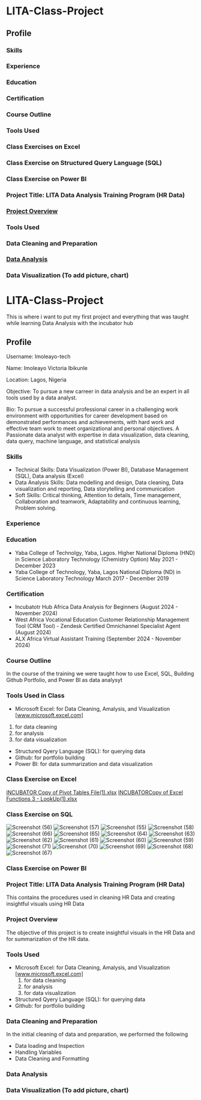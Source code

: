 # LITA-Class-Project

## Profile

### Skills

### Experience

### Education

### Certification

### Course Outline

### Tools Used 

### Class Exercises on Excel

### Class Exercise on Structured Query Language (SQL)

### Class Exercise on Power BI

### Project Title: LITA Data Analysis Training Program (HR Data)

### [Project Overview](project.overview)

### Tools Used

### Data Cleaning and Preparation

### [Data Analysis](data.analysis)

### Data Visualization (To add picture, chart)






# LITA-Class-Project
This is where i want to put my first project and everything that was taught while learning Data Analysis with the incubator hub

 ## Profile
 Username: Imoleayo-tech

 Name: Imoleayo Victoria Ibikunle
 
 Location: Lagos, Nigeria
 
 Objective: To pursue a new carreer in data analysis and be an expert in all tools used by a data analyst.
 
 Bio: To pursue a successful professional career in a challenging work environment with opportunities for career development based on demonstrated performances and achievements, with hard work and effective team work to meet organizational and personal objectives. A Passionate data analyst with expertise in data visualization, data cleaning, data query, machine language, and statistical analysis
### Skills
- Technical Skills: Data Visualization (Power BI), Database Management (SQL), Data analysis (Excel)
- Data Analysis Skills: Data modelling and design, Data cleaning, Data visualization and reporting, Data storytelling and communication
- Soft Skills: Critical thinking, Attention to details, Time management, Collaboration and teamwork, Adaptability and continuous learning, Problem solving.
### Experience
 
### Education
- Yaba College of Technolgy, Yaba, Lagos.                            Higher National Diploma (HND) in Science Laboratory Technology (Chemistry Option) May 2021 - December 2023
- Yaba College of Technology, Yaba, Lagos                            National Diploma (ND) in Science Laboratory Technology March 2017 - December 2019
### Certification
- Incubatotr Hub Africa               Data Analysis for Beginners (August 2024 - November 2024)
- West Africa Vocational Education    Customer Relationship Management Tool (CRM Tool) - Zendesk Certified Omnichannel Specialist Agent (August 2024)
- ALX Africa                          Virtual Assistant Training (September 2024 - November 2024)
 ### Course Outline
  In the course of the training we were taught how to use Excel, SQL, Building Github Portfolio, and Power BI as data analysyt
 ### Tools Used in Class
- Microsoft Excel: for Data Cleaning, Amalysis, and Visualization [www.microsoft.excel.com]
1. for data cleaning
2. for analysis
3. for data visualization
- Structured Qyery Language (SQL): for querying data
- Github: for portfolio building
- Power BI: for data summarization and data visualization
### Class Exercise on Excel 
[INCUBATOR Copy of Pivot Tables File(1).xlsx](https://github.com/user-attachments/files/17694965/INCUBATOR.Copy.of.Pivot.Tables.File.1.xlsx)
[INCUBATORCopy of Excel Functions 3 - LookUp(1).xlsx](https://github.com/user-attachments/files/17694974/INCUBATORCopy.of.Excel.Functions.3.-.LookUp.1.xlsx)

### Class Exercise on SQL
![Screenshot (56)](https://github.com/user-attachments/assets/c945d4a5-a136-4173-bbeb-a2e64b5d146a)
![Screenshot (57)](https://github.com/user-attachments/assets/3ab0ab20-80bd-45cc-9e4a-ea4dcac0139f)
![Screenshot (55)](https://github.com/user-attachments/assets/9ec5480a-1a8b-4c41-ab1c-0a279b5b5c7a)
![Screenshot (58)](https://github.com/user-attachments/assets/8ffa4bca-aff3-4550-a842-1574ab5a09ca)
![Screenshot (66)](https://github.com/user-attachments/assets/0f016c0c-9777-44f2-acc3-5c570158573c)
![Screenshot (65)](https://github.com/user-attachments/assets/7e0037b2-0617-4caa-aeba-a4a92d1aaf42)
![Screenshot (64)](https://github.com/user-attachments/assets/213316b9-2243-4528-952a-14d65d24b8b7)
![Screenshot (63)](https://github.com/user-attachments/assets/2b69fee8-3d58-4ae0-a354-ac8bbaf066b0)
![Screenshot (62)](https://github.com/user-attachments/assets/cabae260-0465-4e2c-9d72-1f00a91f2518)
![Screenshot (61)](https://github.com/user-attachments/assets/a038f2a1-2163-4fd8-9915-c5282a0979ca)
![Screenshot (60)](https://github.com/user-attachments/assets/1b42f800-9452-4f41-9855-d5b0e9ccfcbf)
![Screenshot (59)](https://github.com/user-attachments/assets/90879430-eadc-4fa2-9d6b-0d2ef092db4e)
![Screenshot (71)](https://github.com/user-attachments/assets/5d97341d-cfc1-4417-ab5f-055573e5d9af)
![Screenshot (70)](https://github.com/user-attachments/assets/96802063-0e9a-4c2e-9647-2567e7e5da9c)
![Screenshot (69)](https://github.com/user-attachments/assets/510aadf6-5ec5-4ba3-98a1-2c720ea40e90)
![Screenshot (68)](https://github.com/user-attachments/assets/2fd8cac4-2aaa-484f-b3d3-853927f8476f)
![Screenshot (67)](https://github.com/user-attachments/assets/afc43999-0b64-4578-aefe-aab7f51ac95a)





### Class Exercise on Power BI

### Project Title: LITA Data Analysis Training Program (HR Data) 
This contains the procedures used in cleaning HR Data and creating insightful visuals using HR Data 

### Project Overview
The objective of this project is to create insightful visuals in the HR Data and for summarization of the HR data. 

### Tools Used
- Microsoft Excel: for Data Cleaning, Amalysis, and Visualization [www.microsoft.excel.com]
    1. for data cleaning
    2. for analysis
    3. for data visualization
- Structured Qyery Language (SQL): for querying data
- Github: for portfolio building

### Data Cleaning and Preparation
In the initial cleaning of data and preparation, we performed the following
- Data loading and Inspection
- Handling Variables
- Data Cleaning and Formatting

### Data Analysis

### Data Visualization (To add picture, chart)

